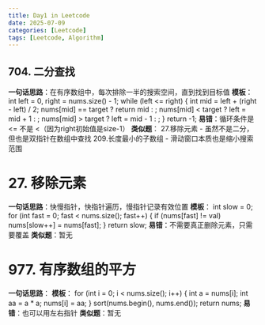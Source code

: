 ```yaml
---
title: Day1 in Leetcode
date: 2025-07-09
categories: [Leetcode]
tags: [Leetcode, Algorithm]
---
```


## 704. 二分查找
**一句话思路**：在有序数组中，每次排除一半的搜索空间，直到找到目标值
**模板**：
int left = 0, right = nums.size() - 1;
while (left <= right) {
    int mid = left + (right - left) / 2;
    nums[mid] == target ? return mid : ;
    nums[mid] < target ? left = mid + 1 : ;
    nums[mid] > target ? left = mid - 1 : ;
}
return -1;
**易错**：循环条件是 <= 不是 <（因为right初始值是size-1）
**类似题**：
27.移除元素 - 虽然不是二分，但也是双指针在数组中查找
209.长度最小的子数组 - 滑动窗口本质也是缩小搜索范围

# 27. 移除元素
**一句话思路**：快慢指针，快指针遍历，慢指针记录有效位置
**模板**：
int slow = 0;
for (int fast = 0; fast < nums.size(); fast++) {
    if (nums[fast] != val)
        nums[slow++] = nums[fast];
}
return slow;
**易错**：不需要真正删除元素，只需要覆盖
**类似题**：暂无

# 977. 有序数组的平方
**一句话思路**：
**模板**：
for (int i = 0; i < nums.size(); i++) {
    int a = nums[i];
    int aa = a * a;
    nums[i] = aa;
}
sort(nums.begin(), nums.end());
return nums;
**易错**：也可以用左右指针
**类似题**：暂无
